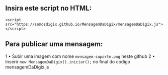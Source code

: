 ## Insira este script no HTML:

`<script src="https://somosdigix.github.io/MensagemDaDigix/mensagemDaDigix.js"></script>`

## Para publicar uma mensagem:
1 • Subir uma imagem com nome `mensagem-suporte.png` neste github
2 • Inserir `new MensagemDaDigix().iniciar();` no final do código mensagemDaDigix.js
